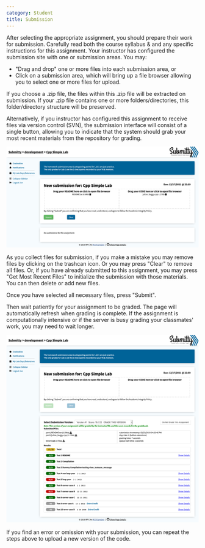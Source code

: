 ```yaml
---
category: Student
title: Submission
---
```


After selecting the appropriate assignment, you should prepare their
work for submission.  Carefully read both the course syllabus & and any
specific instructions for this assignment.  Your instructor has
configured the submission site with one or submission areas.  You may:

* "Drag and drop" one or more files into each submission area, or
* Click on a submission area, which will bring up a file browser
   allowing you to select one or more files for upload.

If you choose a .zip file, the files within this .zip file will be
extracted on submission.  If your .zip file contains one or more
folders/directories, this folder/directory structure will be
preserved.

Alternatively, if you instructor has configured this assignment to
receive files via version control (SVN), the submission interface will
consist of a single button, allowing you to indicate that the system
should grab your most recent materials from the repository for
grading.


![](/images/Submission_Files.png)


As you collect files for submission, if you make a mistake you may
remove files by clicking on the trashcan icon.  Or you may press
"Clear" to remove all files.  Or, if you have already submitted to
this assignment, you may press "Get Most Recent Files" to initialize
the submission with those materials.  You can then delete or add new
files.

Once you have selected all necessary files, press "Submit".

Then wait patiently for your assignment to be graded.  The page will
automatically refresh when grading is complete.  If the assignment is
computationally intensive or if the server is busy grading your
classmates' work, you may need to wait longer.


![](/images/Submission_Result_Buggy.png)

If you find an error or omission with your submission, you can
repeat the steps above to upload a new version of the code.



